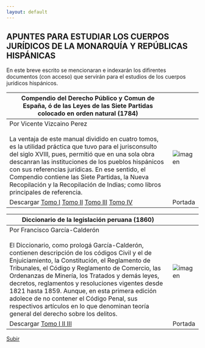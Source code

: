 ```yaml
---
layout: default
---
```

## APUNTES PARA ESTUDIAR LOS CUERPOS JURÍDICOS DE LA MONARQUÍA Y REPÚBLICAS HISPÁNICAS
En este breve escrito se mencionaran e indexarán los difirentes documentos (con acceso) que servirán para el estudios de los cuerpos jurídicos hispánicos. 

|Compendio del Derecho Público y Comun de España, ó de las Leyes de las Siete Partidas colocado en orden natural (1784)| |
| ------------- | ------------- |
| Por Vicente Vizcaino Perez <br><br> La ventaja de este manual dividido en cuatro tomos, es la utilidad práctica que tuvo para el jurisconsulto del siglo XVIII, pues, permitió que en una sola obra descanran las instituciones de los pueblos hispánicos con  sus referencias jurídicas. En ese sentido, el Compendio contiene las Siete Partidas, la Nueva Recopilación y la Recopilación de Indias; como libros principales de referencia.  | ![imagen](https://user-images.githubusercontent.com/54146735/206656594-20c6392a-8a48-431f-b4d8-fad961ec51f1.png)|
| Descargar [Tomo I](https://books.google.com.pe/books?id=zTYUAAAAQAAJ) [Tomo II](https://books.google.com.pe/books?id=Jdwbk13oiDMC) [Tomo III](https://books.google.com.pe/books?id=7DYUAAAAQAAJ) [Tomo IV](https://books.google.com.pe/books?id=X8rwkBvJMYIC)  | Portada |

|Diccionario de la legislación peruana (1860)| |
| ------------- | ------------- |
| Por Francisco García-Calderón <br><br> El Diccionario, como prologá García-Calderón, contienen descripción de los códigos Civil y el de Enjuiciamiento, la Constitución, el Reglamento de Tribunales, el Código y Reglamento de Comercio, las Ordenanzas de Minería, los Tratados y demás leyes, decretos, reglamentos y resoluciones vigentes desde 1821 hasta 1859. Aunque, en esta primera edición adolece de no contener el Código Penal, sus respectivos artículos en lo que denominan teoría general del derecho sobre los delitos. | ![imagen](https://user-images.githubusercontent.com/54146735/206659106-6eff6249-613c-4343-8a6a-d86e2cbf76d6.png)|
| Descargar [Tomo I II III](http://bdh-rd.bne.es/viewer.vm?id=0000134395&page=1) | Portada |


[Subir](#top)
